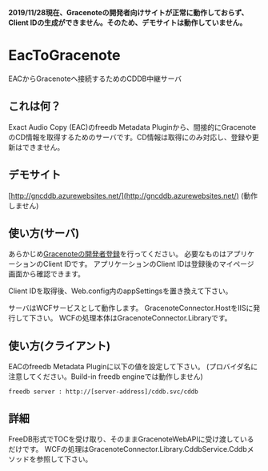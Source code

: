 **2019/11/28現在、Gracenoteの開発者向けサイトが正常に動作しておらず、Client IDの生成ができません。そのため、デモサイトは動作していません。**




EacToGracenote
=======

EACからGracenoteへ接続するためのCDDB中継サーバ

## これは何？
Exact Audio Copy (EAC)のfreedb Metadata Pluginから、間接的にGracenoteのCD情報を取得するためのサーバです。CD情報は取得にのみ対応し、登録や更新はできません。

## デモサイト
[http://gncddb.azurewebsites.net/](http://gncddb.azurewebsites.net/) (動作しません)

## 使い方(サーバ)
あらかじめ[Gracenoteの開発者登録](https://developer.gracenote.com/)を行ってください。
必要なものはアプリケーションのClient IDです。
アプリケーションのClient IDは登録後のマイページ画面から確認できます。

Client IDを取得後、Web.config内のappSettingsを置き換えて下さい。

サーバはWCFサービスとして動作します。
GracenoteConnector.HostをIISに発行して下さい。
WCFの処理本体はGracenoteConnector.Libraryです。

## 使い方(クライアント)
EACのfreedb Metadata Pluginに以下の値を設定して下さい。
(プロバイダ名に注意してください。Build-in freedb engineでは動作しません)

`freedb server : http://[server-address]/cddb.svc/cddb`

## 詳細
FreeDB形式でTOCを受け取り、そのままGracenoteWebAPIに受け渡しているだけです。
WCFの処理はGracenoteConnector.Library.CddbService.Cddbメソッドを参照して下さい。
